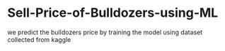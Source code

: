 # Sell-Price-of-Bulldozers-using-ML
we predict the bulldozers price  by training the model using dataset collected from kaggle
